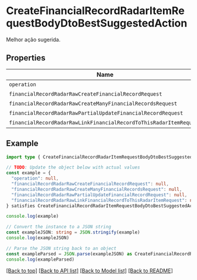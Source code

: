 
# CreateFinancialRecordRadarItemRequestBodyDtoBestSuggestedAction

Melhor ação sugerida.

## Properties

Name | Type
------------ | -------------
`operation` | string
`financialRecordRadarRawCreateFinancialRecordRequest` | [CreateFinancialRecordRadarItemRequestBodyDtoBestSuggestedActionFinancialRecordRadarRawCreateFinancialRecordRequest](CreateFinancialRecordRadarItemRequestBodyDtoBestSuggestedActionFinancialRecordRadarRawCreateFinancialRecordRequest.md)
`financialRecordRadarRawCreateManyFinancialRecordsRequest` | [CreateFinancialRecordRadarItemRequestBodyDtoBestSuggestedActionFinancialRecordRadarRawCreateManyFinancialRecordsRequest](CreateFinancialRecordRadarItemRequestBodyDtoBestSuggestedActionFinancialRecordRadarRawCreateManyFinancialRecordsRequest.md)
`financialRecordRadarRawPartialUpdateFinancialRecordRequest` | [CreateFinancialRecordRadarItemRequestBodyDtoBestSuggestedActionFinancialRecordRadarRawPartialUpdateFinancialRecordRequest](CreateFinancialRecordRadarItemRequestBodyDtoBestSuggestedActionFinancialRecordRadarRawPartialUpdateFinancialRecordRequest.md)
`financialRecordRadarRawLinkFinancialRecordToThisRadarItemRequest` | [CreateFinancialRecordRadarItemRequestBodyDtoBestSuggestedActionFinancialRecordRadarRawLinkFinancialRecordToThisRadarItemRequest](CreateFinancialRecordRadarItemRequestBodyDtoBestSuggestedActionFinancialRecordRadarRawLinkFinancialRecordToThisRadarItemRequest.md)

## Example

```typescript
import type { CreateFinancialRecordRadarItemRequestBodyDtoBestSuggestedAction } from '@usesofia/pegasus-core-api-sdk'

// TODO: Update the object below with actual values
const example = {
  "operation": null,
  "financialRecordRadarRawCreateFinancialRecordRequest": null,
  "financialRecordRadarRawCreateManyFinancialRecordsRequest": null,
  "financialRecordRadarRawPartialUpdateFinancialRecordRequest": null,
  "financialRecordRadarRawLinkFinancialRecordToThisRadarItemRequest": null,
} satisfies CreateFinancialRecordRadarItemRequestBodyDtoBestSuggestedAction

console.log(example)

// Convert the instance to a JSON string
const exampleJSON: string = JSON.stringify(example)
console.log(exampleJSON)

// Parse the JSON string back to an object
const exampleParsed = JSON.parse(exampleJSON) as CreateFinancialRecordRadarItemRequestBodyDtoBestSuggestedAction
console.log(exampleParsed)
```

[[Back to top]](#) [[Back to API list]](../README.md#api-endpoints) [[Back to Model list]](../README.md#models) [[Back to README]](../README.md)


